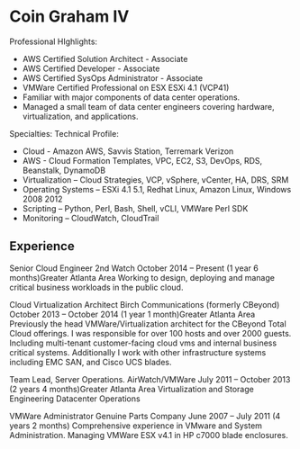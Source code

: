 Coin Graham IV
======

Professional HIghlights:
* AWS Certified Solution Architect - Associate
* AWS Certified Developer - Associate
* AWS Certified SysOps Administrator - Associate
* VMWare Certified Professional on ESX ESXi 4.1 (VCP41)
* Familiar with major components of data center operations.
* Managed a small team of data center engineers covering hardware, virtualization, and applications.

Specialties: Technical Profile:
* Cloud - Amazon AWS, Savvis Station, Terremark Verizon
* AWS - Cloud Formation Templates, VPC, EC2, S3, DevOps, RDS, Beanstalk, DynamoDB
* Virtualization – Cloud Strategies, VCP, vSphere, vCenter, HA, DRS, SRM
* Operating Systems – ESXi 4.1 5.1, Redhat Linux, Amazon Linux, Windows 2008 2012
* Scripting – Python, Perl, Bash, Shell, vCLI, VMWare Perl SDK
* Monitoring – CloudWatch, CloudTrail

Experience
------
Senior Cloud Engineer
2nd Watch
October 2014 – Present (1 year 6 months)Greater Atlanta Area
Working to design, deploying and manage critical business workloads in the public cloud.

Cloud Virtualization Architect
Birch Communications (formerly CBeyond)
October 2013 – October 2014 (1 year 1 month)Greater Atlanta Area
Previously the head VMWare/Virtualization architect for the CBeyond Total Cloud offerings. I was responsible for over 100 hosts and over 2000 guests. Including multi-tenant customer-facing cloud vms and internal business critical systems.  Additionally I work with other infrastructure systems including EMC SAN, and Cisco UCS blades.

Team Lead, Server Operations.
AirWatch/VMWare
July 2011 – October 2013 (2 years 4 months)Greater Atlanta Area
Virtualization and Storage Engineering
Datacenter Operations

VMWare Administrator
Genuine Parts Company
June 2007 – July 2011 (4 years 2 months)
Comprehensive experience in VMware and System Administration. Managing VMWare ESX v4.1 in HP c7000 blade enclosures.